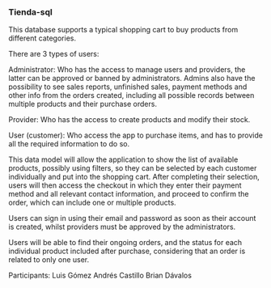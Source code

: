 ### Tienda-sql

This database supports a typical shopping cart to buy products from different categories.

There are 3 types of users:

Administrator: Who has the access to manage users and providers, the latter can be approved or banned by administrators. Admins also have the possibility to see sales reports, unfinished sales, payment methods and other info from the orders created, including all possible records between multiple products and their purchase orders.

Provider: Who has the access to create products and modify their stock.

User (customer): Who access the app to purchase items, and has to provide all the required information to do so.

This data model will allow the application to show the list of available products, possibly using filters, so they can be selected by each customer individually and put into the shopping cart. After completing their selection, users will then access the checkout in which they enter their payment method and all relevant contact information, and proceed to confirm the order, which can include one or multiple products. 

Users can sign in using their email and password as soon as their account is created, whilst providers must be approved by the administrators. 

Users will be able to find their ongoing orders, and the status for each individual product included after purchase, considering that an order is related to only one user.

Participants:
Luis Gómez
Andrés Castillo
Brian Dávalos
